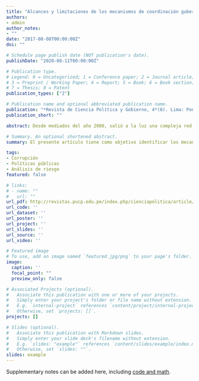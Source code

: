 ```yaml
---
title: "Alcances y limitaciones de los mecanismos de coordinación gubernamental en la política anticorrupción: el caso de la Oficina de Fortalecimiento Ético y Lucha contra la Corrupción en Sunat"
authors:
- admin
author_notes:
- ""
date: "2017-08-08T00:00:00Z"
doi: ""

# Schedule page publish date (NOT publication's date).
publishDate: "2020-08-11T00:00:00Z"

# Publication type.
# Legend: 0 = Uncategorized; 1 = Conference paper; 2 = Journal article;
# 3 = Preprint / Working Paper; 4 = Report; 5 = Book; 6 = Book section;
# 7 = Thesis; 8 = Patent
publication_types: ["2"]

# Publication name and optional abbreviated publication name.
publication: "*Revista de Ciencia Política y Gobierno, 4*(8). Lima: Pontificia Universidad Católica del Perú"
publication_short: ""

abstract: Desde mediados del año 2000, salió a la luz una compleja red de corrupción que capturó a diversas entidades del Estado en la década de 1990, lo que generó el surgimiento de una serie de iniciativas de política vinculadas con la lucha contra la corrupción. Durante ese periodo, la Superintendencia Nacional de Aduanas y de Administración Tributaria (Sunat) fue una de las instituciones que estuvo inmersa en casos de gran corrupción, asimismo se ha constituido como una entidad con alto riesgo en la incidencia de casos de corrupción hasta la actualidad. Por ello, desde 2012 se puso en funcionamiento la Oficina de Fortalecimiento Ético y Lucha contra la Corrupción, la cual tiene por objetivo el desarrollo de acciones de prevención y control de la corrupción dentro de los procesos institucionales de la institución. El presente artículo tiene como objetivo identificar los mecanismos de coordinación gubernamental usados en la implementación de políticas anticorrupción dentro de la Sunat, durante el periodo 2012-2015. Asimismo, se busca describir cuáles fueron las principales limitaciones que se presentaron durante dicho proceso. Según los resultados de la investigación, entre las principales limitaciones se encuentran (i) la influencia política de la alta dirección durante la investigación de casos de corrupción, (ii) el solapamiento de distintos dispositivos de política anticorrupción, (iii) vacíos dentro del funcionamiento del Órgano de Control Institucional (OCI), (iv) ineficientes sistemas de identificación de riesgos de corrupción, (v) desiguales capacidades técnicas entre las áreas encargadas de la política, (vi) así como limitados recursos logísticos y presupuestales.

# Summary. An optional shortened abstract.
summary: El presente artículo tiene como objetivo identificar los mecanismos de coordinación gubernamental usados en la implementación de políticas anticorrupción dentro de la Sunat, durante el periodo 2012-2015. Asimismo, se busca describir cuáles fueron las principales limitaciones que se presentaron durante dicho proceso.

tags:
- Corrupción
- Políticas públicas
- Análisis de riesgo
featured: false

# links:
# - name: ""
#   url: ""
url_pdf: http://revistas.pucp.edu.pe/index.php/cienciapolitica/article/view/19970/19988
url_code: ''
url_dataset: ''
url_poster: ''
url_project: ''
url_slides: ''
url_source: ''
url_video: ''

# Featured image
# To use, add an image named `featured.jpg/png` to your page's folder. 
image:
  caption: ''
  focal_point: ""
  preview_only: false

# Associated Projects (optional).
#   Associate this publication with one or more of your projects.
#   Simply enter your project's folder or file name without extension.
#   E.g. `internal-project` references `content/project/internal-project/index.md`.
#   Otherwise, set `projects: []`.
projects: []

# Slides (optional).
#   Associate this publication with Markdown slides.
#   Simply enter your slide deck's filename without extension.
#   E.g. `slides: "example"` references `content/slides/example/index.md`.
#   Otherwise, set `slides: ""`.
slides: example
---
```


Supplementary notes can be added here, including [code and math](https://sourcethemes.com/academic/docs/writing-markdown-latex/).
